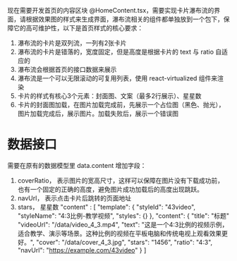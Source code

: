 现在需要开发首页的内容区块 @HomeContent.tsx，需要实现卡片瀑布流的界面，请根据效果图的样式来生成界面，瀑布流相关的组件都单独放到一个包下，保障它的高可维护性，以下是首页样式的核心要求：
1. 瀑布流的卡片是双列流，一列有2张卡片
2. 瀑布流的卡片是错落的，宽度固定，但是高度是根据卡片的 text 与 ratio 自适应的
3. 瀑布流会根据首页的接口数据来展示
4. 瀑布流是一个可以无限滚动的可复用列表，使用 react-virtualized 组件来渲染
5. 卡片的样式有核心3个元素：封面图、文案（最多2行展示）、星星数
6. 卡片的封面图加载，在图片加载完成前，先展示一个占位图（黑色、抛光），图片加载完成后，展示图片。加载失败后，展示一个错误图



# 数据接口
需要在原有的数据模型里 data.content 增加字段：
1. coverRatio， 表示图片的宽高尺寸，这样可以保障在图片没有下载成功前，也有一个固定的正确的高度，避免图片成功加载后的高度出现跳跃。
2. navUrl， 表示点击卡片后跳转的页面地址
3. stars， 星星数
 "content" : [
       "template": {
        "styleId": "43video",
        "styleName": "4:3比例-教学视频",
        "styles": {}
      },
      "content": {
        "title": "标题"
        "videoUrl": "/data/video_4_3.mp4",
        "text": "这是一个4:3比例的视频示例，适合教学、演示等场景。这种比例的视频在平板电脑和传统电视上观看效果更好。",
        "cover": "/data/cover_4_3.jpg",
        "stars": "1456",
        "ratio": "4:3",
        "navUrl": "https://example.com/43video"
      }
    ]




